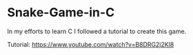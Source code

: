 # Snake-Game-in-C
In my efforts to learn C I followed a tutorial to create this game.

Tutorial:
https://www.youtube.com/watch?v=B8DRG2j2Kl8
